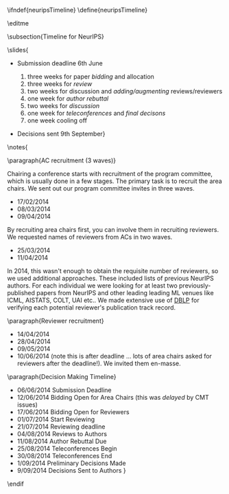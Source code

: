 \ifndef{neuripsTimeline}
\define{neuripsTimeline}

\editme

\subsection{Timeline for NeurIPS}

\slides{
* Submission deadline 6th June
  1. three weeks for paper *bidding* and allocation
  2. three weeks for *review*
  3. two weeks for discussion and *adding/augmenting* reviews/reviewers
  4. one week for *author rebuttal*
  5. two weeks for *discussion* 
  6. one week for *teleconferences* and *final decisons*
  7. one week cooling off 

* Decisions sent 9th September}

\notes{

\paragraph{AC recruitment (3 waves)}

Chairing a conference starts with recruitment of the program committee, which is usually done in a few stages. The primary task is to recruit the area chairs. We sent out our program committee invites in three waves.

* 17/02/2014
* 08/03/2014
* 09/04/2014

By recruiting area chairs first, you can involve them in recruiting reviewers. We requested names of reviewers from ACs in two waves.

* 25/03/2014
* 11/04/2014

In 2014, this wasn't enough to obtain the requisite number of reviewers, so we used additional approaches. These included lists of previous NeurIPS authors. For each individual we were looking for at least two previously-published papers from NeurIPS and other leading  leading ML venues like ICML, AISTATS, COLT, UAI etc.. We made extensive use of [DBLP](https://dblp.uni-trier.de/) for verifying each potential reviewer's publication track record.

\paragraph{Reviewer recruitment}

* 14/04/2014
* 28/04/2014
* 09/05/2014
* 10/06/2014 (note this is after deadline ... lots of area chairs asked for reviewers after the deadline!). We invited them en-masse.

\paragraph{Decision Making Timeline}

* 06/06/2014 Submission Deadline
* 12/06/2014 Bidding Open for Area Chairs (this was *delayed* by CMT issues)
* 17/06/2014 Bidding Open for Reviewers
* 01/07/2014 Start Reviewing
* 21/07/2014 Reviewing deadline
* 04/08/2014 Reviews to Authors
* 11/08/2014 Author Rebuttal Due
* 25/08/2014 Teleconferences Begin
* 30/08/2014 Teleconferences End
* 1/09/2014 Preliminary Decisions Made
* 9/09/2014 Decisions Sent to Authors
}

\endif
